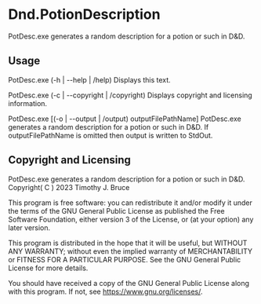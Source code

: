 # Dnd.PotionDescription
PotDesc.exe generates a random description for a potion or such in D&amp;D.

## Usage
PotDesc.exe (-h | --help | /help)
Displays this text.

PotDesc.exe (-c | --copyright | /copyright)
Displays copyright and licensing information.

PotDesc.exe [(-o | --output | /output) outputFilePathName]
PotDesc.exe generates a random description for a potion or such in D&amp;D.  If outputFilePathName is omitted then output is written to StdOut.

## Copyright and Licensing
PotDesc.exe generates a random description for a potion or such in D&amp;D.
Copyright( C ) 2023 Timothy J. Bruce

This program is free software: you can redistribute it and/or modify
it under the terms of the GNU General Public License as published 
the Free Software Foundation, either version 3 of the License, or
(at your option) any later version.

This program is distributed in the hope that it will be useful,
but WITHOUT ANY WARRANTY; without even the implied warranty of
MERCHANTABILITY or FITNESS FOR A PARTICULAR PURPOSE.  See the
GNU General Public License for more details.

You should have received a copy of the GNU General Public License
along with this program.  If not, see <https://www.gnu.org/licenses/>.